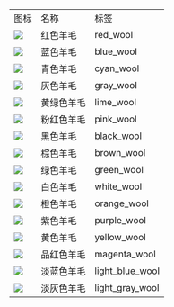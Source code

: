 <table>
	<tablebody>
		<tr>
			<td>图标</td>
			<td>名称</td>
			<td>标签</td>
		</tr>
		<tr>
			<td><img src="C:/Users/seese/Files/Projects/MC_datapacks/recipe_auto_manual/LemonTea_auto_recipes/output/mc_icon/buildingBlocks/wool/red_wool.png"></td>
			<td>红色羊毛</td>
			<td>red_wool</td>
		</tr>
		<tr>
			<td><img src="C:/Users/seese/Files/Projects/MC_datapacks/recipe_auto_manual/LemonTea_auto_recipes/output/mc_icon/buildingBlocks/wool/blue_wool.png"></td>
			<td>蓝色羊毛</td>
			<td>blue_wool</td>
		</tr>
		<tr>
			<td><img src="C:/Users/seese/Files/Projects/MC_datapacks/recipe_auto_manual/LemonTea_auto_recipes/output/mc_icon/decorations/cyan_wool.png"></td>
			<td>青色羊毛</td>
			<td>cyan_wool</td>
		</tr>
		<tr>
			<td><img src="C:/Users/seese/Files/Projects/MC_datapacks/recipe_auto_manual/LemonTea_auto_recipes/output/mc_icon/buildingBlocks/wool/gray_wool.png"></td>
			<td>灰色羊毛</td>
			<td>gray_wool</td>
		</tr>
		<tr>
			<td><img src="C:/Users/seese/Files/Projects/MC_datapacks/recipe_auto_manual/LemonTea_auto_recipes/output/mc_icon/buildingBlocks/wool/lime_wool.png"></td>
			<td>黄绿色羊毛</td>
			<td>lime_wool</td>
		</tr>
		<tr>
			<td><img src="C:/Users/seese/Files/Projects/MC_datapacks/recipe_auto_manual/LemonTea_auto_recipes/output/mc_icon/buildingBlocks/wool/pink_wool.png"></td>
			<td>粉红色羊毛</td>
			<td>pink_wool</td>
		</tr>
		<tr>
			<td><img src="C:/Users/seese/Files/Projects/MC_datapacks/recipe_auto_manual/LemonTea_auto_recipes/output/mc_icon/buildingBlocks/wool/black_wool.png"></td>
			<td>黑色羊毛</td>
			<td>black_wool</td>
		</tr>
		<tr>
			<td><img src="C:/Users/seese/Files/Projects/MC_datapacks/recipe_auto_manual/LemonTea_auto_recipes/output/mc_icon/buildingBlocks/wool/brown_wool.png"></td>
			<td>棕色羊毛</td>
			<td>brown_wool</td>
		</tr>
		<tr>
			<td><img src="C:/Users/seese/Files/Projects/MC_datapacks/recipe_auto_manual/LemonTea_auto_recipes/output/mc_icon/buildingBlocks/wool/green_wool.png"></td>
			<td>绿色羊毛</td>
			<td>green_wool</td>
		</tr>
		<tr>
			<td><img src="C:/Users/seese/Files/Projects/MC_datapacks/recipe_auto_manual/LemonTea_auto_recipes/output/mc_icon/buildingBlocks/wool/white_wool.png"></td>
			<td>白色羊毛</td>
			<td>white_wool</td>
		</tr>
		<tr>
			<td><img src="C:/Users/seese/Files/Projects/MC_datapacks/recipe_auto_manual/LemonTea_auto_recipes/output/mc_icon/buildingBlocks/wool/orange_wool.png"></td>
			<td>橙色羊毛</td>
			<td>orange_wool</td>
		</tr>
		<tr>
			<td><img src="C:/Users/seese/Files/Projects/MC_datapacks/recipe_auto_manual/LemonTea_auto_recipes/output/mc_icon/buildingBlocks/wool/purple_wool.png"></td>
			<td>紫色羊毛</td>
			<td>purple_wool</td>
		</tr>
		<tr>
			<td><img src="C:/Users/seese/Files/Projects/MC_datapacks/recipe_auto_manual/LemonTea_auto_recipes/output/mc_icon/buildingBlocks/wool/yellow_wool.png"></td>
			<td>黄色羊毛</td>
			<td>yellow_wool</td>
		</tr>
		<tr>
			<td><img src="C:/Users/seese/Files/Projects/MC_datapacks/recipe_auto_manual/LemonTea_auto_recipes/output/mc_icon/buildingBlocks/wool/magenta_wool.png"></td>
			<td>品红色羊毛</td>
			<td>magenta_wool</td>
		</tr>
		<tr>
			<td><img src="C:/Users/seese/Files/Projects/MC_datapacks/recipe_auto_manual/LemonTea_auto_recipes/output/mc_icon/buildingBlocks/wool/light_blue_wool.png"></td>
			<td>淡蓝色羊毛</td>
			<td>light_blue_wool</td>
		</tr>
		<tr>
			<td><img src="C:/Users/seese/Files/Projects/MC_datapacks/recipe_auto_manual/LemonTea_auto_recipes/output/mc_icon/buildingBlocks/wool/light_gray_wool.png"></td>
			<td>淡灰色羊毛</td>
			<td>light_gray_wool</td>
		</tr>
	</tablebody>
</table>